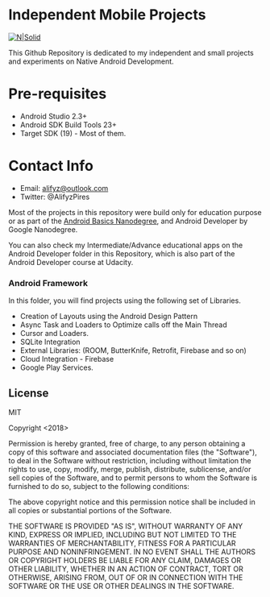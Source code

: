 # Independent Mobile Projects

[![N|Solid](https://cldup.com/dTxpPi9lDf.thumb.png)](https://nodesource.com/products/nsolid)

This Github Repository is dedicated to my independent and small projects and experiments on Native Android Development. 


# Pre-requisites

  - Android Studio 2.3+
  - Android SDK Build Tools 23+
  - Target SDK (19) - Most of them. 
 
# Contact Info

- Email: alifyz@outlook.com
- Twitter: @AlifyzPires

Most of the projects in this repository were build only for education purpose or as part of the [Android Basics Nanodegree](https://br.udacity.com/course/android-basics-nanodegree-by-google--nd803), and Android Developer by Google Nanodegree. 


You can also check my Intermediate/Advance educational apps on the Android Developer folder in this Repository, which is also part of the Android Developer course at Udacity. 

### Android Framework

In this folder, you will find projects using the following set of Libraries. 

- Creation of Layouts using the Android Design Pattern
- Async Task and Loaders to Optimize calls off the Main Thread
- Cursor and Loaders.
- SQLite Integration
- External Libraries: (ROOM, ButterKnife, Retrofit, Firebase and so on)
- Cloud Integration - Firebase
- Google Play Services. 


License
----

MIT

Copyright <2018> 

Permission is hereby granted, free of charge, to any person obtaining a copy of this software and associated documentation files (the "Software"), to deal in the Software without restriction, including without limitation the rights to use, copy, modify, merge, publish, distribute, sublicense, and/or sell copies of the Software, and to permit persons to whom the Software is furnished to do so, subject to the following conditions:

The above copyright notice and this permission notice shall be included in all copies or substantial portions of the Software.

THE SOFTWARE IS PROVIDED "AS IS", WITHOUT WARRANTY OF ANY KIND, EXPRESS OR IMPLIED, INCLUDING BUT NOT LIMITED TO THE WARRANTIES OF MERCHANTABILITY, FITNESS FOR A PARTICULAR PURPOSE AND NONINFRINGEMENT. IN NO EVENT SHALL THE AUTHORS OR COPYRIGHT HOLDERS BE LIABLE FOR ANY CLAIM, DAMAGES OR OTHER LIABILITY, WHETHER IN AN ACTION OF CONTRACT, TORT OR OTHERWISE, ARISING FROM, OUT OF OR IN CONNECTION WITH THE SOFTWARE OR THE USE OR OTHER DEALINGS IN THE SOFTWARE.

